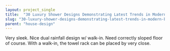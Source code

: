 ```yaml
---
layout: project_single
title:  "30 Luxury Shower Designs Demonstrating Latest Trends in Modern Bathrooms"
slug: "30-luxury-shower-designs-demonstrating-latest-trends-in-modern-bathrooms"
parent: "house-design"
---
```

Very sleek. Nice dual rainfall design w/ walk-in. Need correctly sloped floor of course. With a walk-in, the towel rack can be placed by very close.